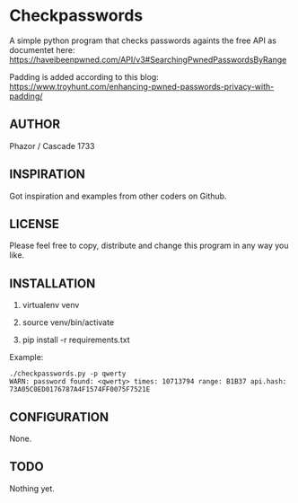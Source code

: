 # Checkpasswords

A simple python program that checks passwords againts the free API as documentet here: https://haveibeenpwned.com/API/v3#SearchingPwnedPasswordsByRange

Padding is added according to this blog: https://www.troyhunt.com/enhancing-pwned-passwords-privacy-with-padding/

## AUTHOR 

Phazor / Cascade 1733 

## INSPIRATION

Got inspiration and examples from other coders on Github.

## LICENSE

Please feel free to copy, distribute and change this program in any way you like.

## INSTALLATION

1. virtualenv venv

2. source venv/bin/activate

3. pip install -r requirements.txt

Example:

    ./checkpasswords.py -p qwerty
    WARN: password found: <qwerty> times: 10713794 range: B1B37 api.hash: 73A05C0ED0176787A4F1574FF0075F7521E

## CONFIGURATION

None.

## TODO

Nothing yet.
